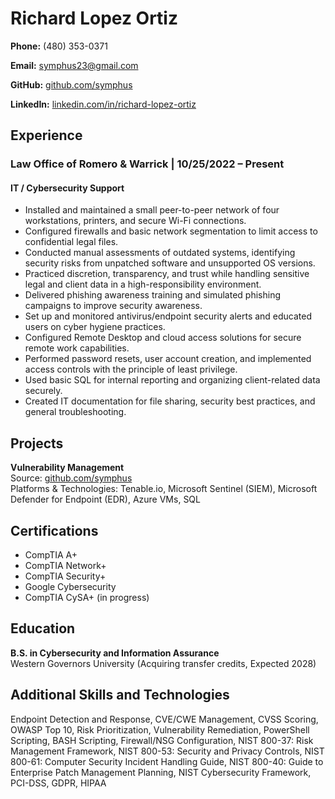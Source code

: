 <!DOCTYPE html>
<html lang="en">
<head>
  <meta charset="UTF-8">
  
</head>
<body>

  <h1>Richard Lopez Ortiz</h1>
  <p><strong>Phone:</strong> (480) 353-0371</p>
  <p><strong>Email:</strong> <a href="mailto:symphus23@gmail.com">symphus23@gmail.com</a></p>
  <p><strong>GitHub:</strong> <a href="https://github.com/symphus" target="_blank">github.com/symphus</a></p>
  <p><strong>LinkedIn:</strong> <a href="https://www.linkedin.com/in/richard-lopez-ortiz-13959b308/" target="_blank">linkedin.com/in/richard-lopez-ortiz</a></p>

  <h2>Experience</h2>
  <h3>Law Office of Romero & Warrick | 10/25/2022 – Present</h3>
  <h4>IT / Cybersecurity Support</h4>
  <ul>
    <li>Installed and maintained a small peer-to-peer network of four workstations, printers, and secure Wi-Fi connections.</li>
    <li>Configured firewalls and basic network segmentation to limit access to confidential legal files.</li>
    <li>Conducted manual assessments of outdated systems, identifying security risks from unpatched software and unsupported OS versions.</li>
    <li>Practiced discretion, transparency, and trust while handling sensitive legal and client data in a high-responsibility environment.</li>
    <li>Delivered phishing awareness training and simulated phishing campaigns to improve security awareness.</li>
    <li>Set up and monitored antivirus/endpoint security alerts and educated users on cyber hygiene practices.</li>
    <li>Configured Remote Desktop and cloud access solutions for secure remote work capabilities.</li>
    <li>Performed password resets, user account creation, and implemented access controls with the principle of least privilege.</li>
    <li>Used basic SQL for internal reporting and organizing client-related data securely.</li>
    <li>Created IT documentation for file sharing, security best practices, and general troubleshooting.</li>
  </ul>

  <h2>Projects</h2>
  <p><strong>Vulnerability Management</strong><br>
  Source: <a href="https://github.com/symphus" target="_blank">github.com/symphus</a><br>
  Platforms & Technologies: Tenable.io, Microsoft Sentinel (SIEM), Microsoft Defender for Endpoint (EDR), Azure VMs, SQL</p>

  <h2>Certifications</h2>
  <ul>
    <li>CompTIA A+</li>
    <li>CompTIA Network+</li>
    <li>CompTIA Security+</li>
    <li>Google Cybersecurity</li>
    <li>CompTIA CySA+ (in progress)</li>
  </ul>

  <h2>Education</h2>
  <p><strong>B.S. in Cybersecurity and Information Assurance</strong><br>
  Western Governors University (Acquiring transfer credits, Expected 2028)</p>

  <h2>Additional Skills and Technologies</h2>
  <p>
    Endpoint Detection and Response, CVE/CWE Management, CVSS Scoring, OWASP Top 10, Risk Prioritization, Vulnerability Remediation, PowerShell Scripting, BASH Scripting, Firewall/NSG Configuration, NIST 800-37: Risk Management Framework, NIST 800-53: Security and Privacy Controls, NIST 800-61: Computer Security Incident Handling Guide, NIST 800-40: Guide to Enterprise Patch Management Planning, NIST Cybersecurity Framework, PCI-DSS, GDPR, HIPAA
  </p>

</body>
</html>
